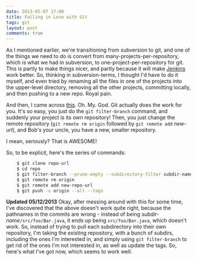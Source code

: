 ```yaml
---
date: 2013-05-07 17:00
title: Falling in Love with Git
tags: git
layout: post
comments: true
---
```

As I mentioned earlier, we're transitioning from subversion to git, and one of the things we need to do is convert from many-projects-per-repository, which is what we had in subversion, to one-project-per-repository for git. This is partly to make things nicer, and partly because it will make [Jenkins](http://jenkins-ci.org/) work better. So, thinking in subversion-terms, I thought I'd have to do it myself, and even tried by renaming all the files in one of the projects into the upper-level directory, removing all the other projects, committing locally, and then pushing to a new repo. Royal pain.

And then, I came across [this](https://help.github.com/articles/splitting-a-subpath-out-into-a-new-repository). Oh. My. God. Git actually does the work for you. It's so easy, you just do the ``git filter-branch`` command, and suddenly your project is its own repository! Then, you just change the remote repository (``git remote rm origin`` followed by ``git remote add`` _new-url_), and Bob's your uncle, you have a new, smaller repository.

I mean, seriously? That is AWESOME!

So, to be explicit, here's the series of commands:

```bash
    $ git clone repo-url
    $ cd repo
    $ git filter-branch --prune-empty --subdirectory-filter subdir-name master
    $ git remote rm origin
    $ git remote add new-repo-url
    $ git push -u origin --all --tags
```

**Updated 05/12/2013**
Okay, after messing around with this for some time, I've discovered that the above doesn't work quite right, because the pathnames in the commits are wrong - instead of being _subdir-name_``/src/foo/Bar.java``, it ends up being ``src/foo/Bar.java``, which doesn't work. So, instead of trying to pull each subdirectory into their own repository, I'm taking the existing repository, with a bunch of subdirs, including the ones I'm interested in, and simply using ``git filter-branch`` to get rid of the ones I'm not interested in, as well as update the tags. So, here's what I've got now, which seems to work well:
<script src="https://gist.github.com/jacklund/5565462.js"></script>
